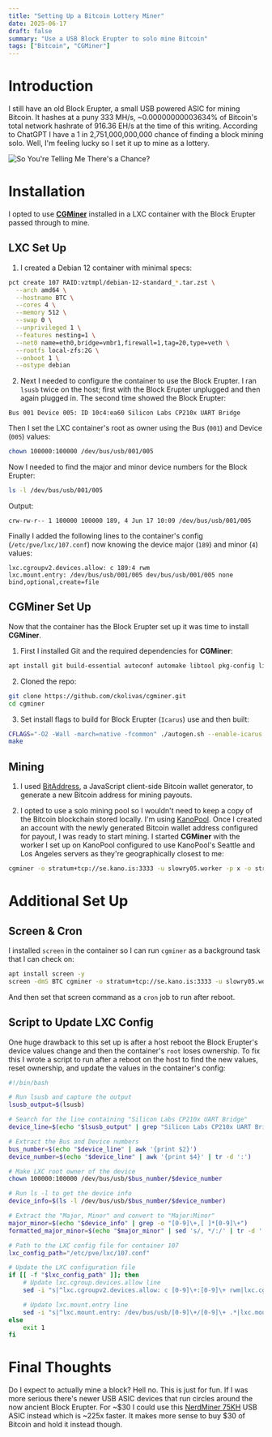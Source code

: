 ```yaml
---
title: "Setting Up a Bitcoin Lottery Miner"
date: 2025-06-17
draft: false
summary: "Use a USB Block Erupter to solo mine Bitcoin"
tags: ["Bitcoin", "CGMiner"]
---
```


# Introduction

I still have an old Block Erupter, a small USB powered ASIC for mining Bitcoin. It hashes at a puny 333 MH/s, ~0.00000000003634% of Bitcoin's total network hashrate of 916.36 EH/s at the time of this writing. According to ChatGPT I have a 1 in 2,751,000,000,000 chance of finding a block mining solo. Well, I'm feeling lucky so I set it up to mine as a lottery.

![So You're Telling Me There's a Chance?](/assets/posts/bitcoin-lottery-miner/chance.png#center)

# Installation

I opted to use **[CGMiner](https://github.com/ckolivas/cgminer)** installed in a LXC container with the Block Erupter passed through to mine.

## LXC Set Up

1. I created a Debian 12 container with minimal specs:
```bash
pct create 107 RAID:vztmpl/debian-12-standard_*.tar.zst \
  --arch amd64 \
  --hostname BTC \
  --cores 4 \
  --memory 512 \
  --swap 0 \
  --unprivileged 1 \
  --features nesting=1 \
  --net0 name=eth0,bridge=vmbr1,firewall=1,tag=20,type=veth \
  --rootfs local-zfs:2G \
  --onboot 1 \
  --ostype debian
```

2. Next I needed to configure the container to use the Block Erupter. I ran `lsusb` twice on the host; first with the Block Erupter unplugged and then again plugged in. The second time showed the Block Erupter:
```
Bus 001 Device 005: ID 10c4:ea60 Silicon Labs CP210x UART Bridge
```
Then I set the LXC container's root as owner using the Bus (`001`) and Device (`005`) values:
```bash
chown 100000:100000 /dev/bus/usb/001/005
```
Now I needed to find the major and minor device numbers for the Block Erupter:
```bash
ls -l /dev/bus/usb/001/005
```
Output:
```
crw-rw-r-- 1 100000 100000 189, 4 Jun 17 10:09 /dev/bus/usb/001/005
```
Finally I added the following lines to the container's config (`/etc/pve/lxc/107.conf`) now knowing the device major (`189`) and minor (`4`) values:
```
lxc.cgroupv2.devices.allow: c 189:4 rwm
lxc.mount.entry: /dev/bus/usb/001/005 dev/bus/usb/001/005 none bind,optional,create=file
```

## CGMiner Set Up

Now that the container has the Block Erupter set up it was time to install **CGMiner**.

1. First I installed Git and the required dependencies for **CGMiner**:
```bash
apt install git build-essential autoconf automake libtool pkg-config libcurl4-openssl-dev libudev-dev libusb-1.0-0-dev libncurses5-dev libz-dev -y
```

2. Cloned the repo:
```bash
git clone https://github.com/ckolivas/cgminer.git
cd cgminer
```

3. Set install flags to build for Block Erupter (`Icarus`) use and then built:
```bash
CFLAGS="-O2 -Wall -march=native -fcommon" ./autogen.sh --enable-icarus
make
```

## Mining

1. I used [BitAddress](https://www.bitaddress.org/), a JavaScript client-side Bitcoin wallet generator, to generate a new Bitcoin address for mining payouts. 

2. I opted to use a solo mining pool so I wouldn't need to keep a copy of the Bitcoin blockchain stored locally. I'm using [KanoPool](https://kano.is/). Once I created an account with the newly generated Bitcoin wallet address configured for payout, I was ready to start mining. I started **CGMiner** with the worker I set up on KanoPool configured to use KanoPool's Seattle and Los Angeles servers as they're geographically closest to me:
```bash
cgminer -o stratum+tcp://se.kano.is:3333 -u slowry05.worker -p x -o stratum+tcp://la.kano.is:3333 -u slowry05.worker -p x
```

# Additional Set Up

## Screen & Cron

I installed `screen` in the container so I can run `cgminer` as a background task that I can check on:
```bash
apt install screen -y
screen -dmS BTC cgminer -o stratum+tcp://se.kano.is:3333 -u slowry05.worker -p x -o stratum+tcp://la.kano.is:3333 -u slowry05.worker -p x
```
And then set that screen command as a `cron` job to run after reboot.

## Script to Update LXC Config

One huge drawback to this set up is after a host reboot the Block Erupter's device values change and then the container's `root` loses ownership. To fix this I wrote a script to run after a reboot on the host to find the new values, reset ownership, and update the values in the container's config:
```bash
#!/bin/bash

# Run lsusb and capture the output
lsusb_output=$(lsusb)

# Search for the line containing "Silicon Labs CP210x UART Bridge"
device_line=$(echo "$lsusb_output" | grep "Silicon Labs CP210x UART Bridge")

# Extract the Bus and Device numbers
bus_number=$(echo "$device_line" | awk '{print $2}')
device_number=$(echo "$device_line" | awk '{print $4}' | tr -d ':')

# Make LXC root owner of the device
chown 100000:100000 /dev/bus/usb/$bus_number/$device_number

# Run ls -l to get the device info
device_info=$(ls -l /dev/bus/usb/$bus_number/$device_number)

# Extract the "Major, Minor" and convert to "Major:Minor"
major_minor=$(echo "$device_info" | grep -o "[0-9]\+,[ ]*[0-9]\+")
formatted_major_minor=$(echo "$major_minor" | sed 's/, */:/' | tr -d ' ')

# Path to the LXC config file for container 107
lxc_config_path="/etc/pve/lxc/107.conf"

# Update the LXC configuration file
if [[ -f "$lxc_config_path" ]]; then
    # Update lxc.cgroup.devices.allow line
    sed -i "s|^lxc.cgroupv2.devices.allow: c [0-9]\+:[0-9]\+ rwm|lxc.cgroupv2.devices.allow: c $formatted_major_minor rwm|" "$lxc_config_path"

    # Update lxc.mount.entry line
    sed -i "s|^lxc.mount.entry: /dev/bus/usb/[0-9]\+/[0-9]\+ .*|lxc.mount.entry: /dev/bus/usb/$bus_number/$device_number dev/bus/usb/$bus_number/$device_number none bind,optional,create=file|" "$lxc_config_path"
else
    exit 1
fi
```

# Final Thoughts

Do I expect to actually mine a block? Hell no. This is just for fun. If I was more serious there's newer USB ASIC devices that run circles around the now ancient Block Erupter. For ~$30 I could use this [NerdMiner 75KH](https://amzn.to/3ZePE3Q) USB ASIC instead which is ~225x faster. It makes more sense to buy $30 of Bitcoin and hold it instead though.